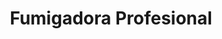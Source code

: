 ---
title: "Fumigadora Profesional"
url: /san-jose/fumigadora-profesional/
shop: control de plagas
---